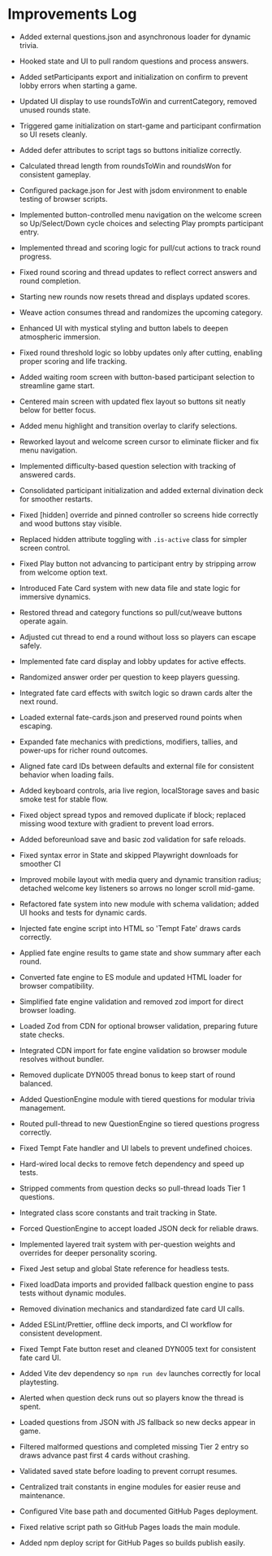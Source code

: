 # Improvements Log
- Added external questions.json and asynchronous loader for dynamic trivia.
- Hooked state and UI to pull random questions and process answers.
- Added setParticipants export and initialization on confirm to prevent lobby errors when starting a game.
- Updated UI display to use roundsToWin and currentCategory, removed unused rounds state.
- Triggered game initialization on start-game and participant confirmation so UI resets cleanly.
- Added defer attributes to script tags so buttons initialize correctly.
- Calculated thread length from roundsToWin and roundsWon for consistent gameplay.
- Configured package.json for Jest with jsdom environment to enable testing of browser scripts.
- Implemented button-controlled menu navigation on the welcome screen so Up/Select/Down cycle choices and selecting Play prompts participant entry.
- Implemented thread and scoring logic for pull/cut actions to track round progress.
- Fixed round scoring and thread updates to reflect correct answers and round completion.
- Starting new rounds now resets thread and displays updated scores.
- Weave action consumes thread and randomizes the upcoming category.
- Enhanced UI with mystical styling and button labels to deepen atmospheric immersion.
- Fixed round threshold logic so lobby updates only after cutting, enabling proper scoring and life tracking.
- Added waiting room screen with button-based participant selection to streamline game start.
- Centered main screen with updated flex layout so buttons sit neatly below for better focus.
- Added menu highlight and transition overlay to clarify selections.
- Reworked layout and welcome screen cursor to eliminate flicker and fix menu navigation.
- Implemented difficulty-based question selection with tracking of answered cards.
- Consolidated participant initialization and added external divination deck for smoother restarts.
- Fixed [hidden] override and pinned controller so screens hide correctly and wood buttons stay visible.
- Replaced hidden attribute toggling with `.is-active` class for simpler screen control.
- Fixed Play button not advancing to participant entry by stripping arrow from welcome option text.
- Introduced Fate Card system with new data file and state logic for immersive dynamics.
- Restored thread and category functions so pull/cut/weave buttons operate again.
- Adjusted cut thread to end a round without loss so players can escape safely.
- Implemented fate card display and lobby updates for active effects.
- Randomized answer order per question to keep players guessing.
- Integrated fate card effects with switch logic so drawn cards alter the next round.
- Loaded external fate-cards.json and preserved round points when escaping.
- Expanded fate mechanics with predictions, modifiers, tallies, and power-ups for richer round outcomes.
- Aligned fate card IDs between defaults and external file for consistent behavior when loading fails.
- Added keyboard controls, aria live region, localStorage saves and basic smoke test for stable flow.
- Fixed object spread typos and removed duplicate if block; replaced missing wood texture with gradient to prevent load errors.
- Added beforeunload save and basic zod validation for safe reloads.
- Fixed syntax error in State and skipped Playwright downloads for smoother CI
- Improved mobile layout with media query and dynamic transition radius; detached welcome key listeners so arrows no longer scroll mid-game.

- Refactored fate system into new module with schema validation; added UI hooks and tests for dynamic cards.
- Injected fate engine script into HTML so 'Tempt Fate' draws cards correctly.
- Applied fate engine results to game state and show summary after each round.
- Converted fate engine to ES module and updated HTML loader for browser compatibility.
- Simplified fate engine validation and removed zod import for direct browser loading.
- Loaded Zod from CDN for optional browser validation, preparing future state checks.
- Integrated CDN import for fate engine validation so browser module resolves without bundler.
- Removed duplicate DYN005 thread bonus to keep start of round balanced.
- Added QuestionEngine module with tiered questions for modular trivia management.
- Routed pull-thread to new QuestionEngine so tiered questions progress correctly.
- Fixed Tempt Fate handler and UI labels to prevent undefined choices.
- Hard-wired local decks to remove fetch dependency and speed up tests.
- Stripped comments from question decks so pull-thread loads Tier 1 questions.
- Integrated class score constants and trait tracking in State.
- Forced QuestionEngine to accept loaded JSON deck for reliable draws.
- Implemented layered trait system with per-question weights and overrides for deeper personality scoring.
- Fixed Jest setup and global State reference for headless tests.
- Fixed loadData imports and provided fallback question engine to pass tests without dynamic modules.
- Removed divination mechanics and standardized fate card UI calls.
- Added ESLint/Prettier, offline deck imports, and CI workflow for consistent development.
- Fixed Tempt Fate button reset and cleaned DYN005 text for consistent fate card UI.

- Added Vite dev dependency so `npm run dev` launches correctly for local playtesting.
- Alerted when question deck runs out so players know the thread is spent.
- Loaded questions from JSON with JS fallback so new decks appear in game.
- Filtered malformed questions and completed missing Tier 2 entry so draws advance past first 4 cards without crashing.
- Validated saved state before loading to prevent corrupt resumes.
- Centralized trait constants in engine modules for easier reuse and maintenance.
- Configured Vite base path and documented GitHub Pages deployment.
- Fixed relative script path so GitHub Pages loads the main module.
- Added npm deploy script for GitHub Pages so builds publish easily.

